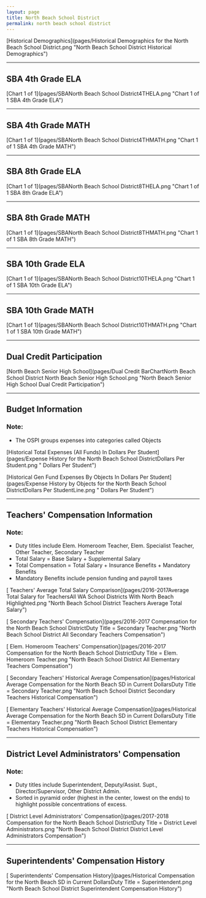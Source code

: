 ```yaml
---
layout: page
title: North Beach School District
permalink: north beach school district
---
```



[Historical Demographics](pages/Historical Demographics for the North Beach School District.png "North Beach School District Historical Demographics")

___

## SBA 4th Grade ELA

[Chart 1 of 1](pages/SBANorth Beach School District4THELA.png "Chart 1 of 1 SBA 4th Grade ELA")


___

## SBA 4th Grade MATH

[Chart 1 of 1](pages/SBANorth Beach School District4THMATH.png "Chart 1 of 1 SBA 4th Grade MATH")


___

## SBA 8th Grade ELA

[Chart 1 of 1](pages/SBANorth Beach School District8THELA.png "Chart 1 of 1 SBA 8th Grade ELA")


___

## SBA 8th Grade MATH

[Chart 1 of 1](pages/SBANorth Beach School District8THMATH.png "Chart 1 of 1 SBA 8th Grade MATH")


___

## SBA 10th Grade ELA

[Chart 1 of 1](pages/SBANorth Beach School District10THELA.png "Chart 1 of 1 SBA 10th Grade ELA")


___

## SBA 10th Grade MATH

[Chart 1 of 1](pages/SBANorth Beach School District10THMATH.png "Chart 1 of 1 SBA 10th Grade MATH")


___

## Dual Credit Participation

[North Beach Senior High School](pages/Dual Credit BarChartNorth Beach School District North Beach Senior High School.png "North Beach Senior High School Dual Credit Participation")


___

## Budget Information
### Note:
- The OSPI groups expenses into categories called Objects

[Historical Total Expenses (All Funds) In Dollars Per Student](pages/Expense History for the North Beach School DistrictDollars Per Student.png " Dollars Per Student")

[Historical Gen Fund Expenses By Objects In Dollars Per Student](pages/Expense History by Objects for the North Beach School DistrictDollars Per StudentLine.png " Dollars Per Student")


___

## Teachers' Compensation Information
### Note:
- Duty titles include Elem. Homeroom Teacher, Elem. Specialist Teacher, Other Teacher, Secondary Teacher
- Total Salary = Base Salary + Supplemental Salary
- Total Compensation = Total Salary + Insurance Benefits + Mandatory Benefits
- Mandatory Benefits include pension funding and payroll taxes

[ Teachers' Average Total Salary Comparison](pages/2016-2017Average Total Salary for TeachersAll WA School Districts With North Beach Highlighted.png "North Beach School District Teachers Average Total Salary")

[ Secondary Teachers' Compensation](pages/2016-2017 Compensation for the North Beach School DistrictDuty Title = Secondary Teacher.png "North Beach School District All Secondary Teachers Compensation")

[ Elem. Homeroom Teachers' Compensation](pages/2016-2017 Compensation for the North Beach School DistrictDuty Title = Elem. Homeroom Teacher.png "North Beach School District All Elementary Teachers Compensation")

[ Secondary Teachers' Historical Average Compensation](pages/Historical Average Compensation for the North Beach SD in Current DollarsDuty Title = Secondary Teacher.png "North Beach School District Secondary Teachers Historical Compensation")

[ Elementary Teachers' Historical Average Compensation](pages/Historical Average Compensation for the North Beach SD in Current DollarsDuty Title = Elementary Teacher.png "North Beach School District Elementary Teachers Historical Compensation")


___

## District Level Administrators' Compensation

### Note:
- Duty titles include Superintendent, Deputy/Assist. Supt., Director/Supervisor, Other District Admin.
- Sorted in pyramid order (highest in the center, lowest on the ends) to highlight possible concentrations of excess.

[ District Level Administrators' Compensation](pages/2017-2018 Compensation for the North Beach School DistrictDuty Title = District Level Administrators.png "North Beach School District District Level Administrators Compensation")


___

## Superintendents' Compensation History

[ Superintendents' Compensation History](pages/Historical Compensation for the North Beach SD in Current DollarsDuty Title = Superintendent.png "North Beach School District Superintendent Compensation History")

